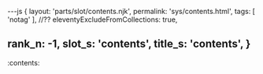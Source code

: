 ---js
{
  layout: 'parts/slot/contents.njk',
  permalink: 'sys/contents.html',
  tags: [ 'notag' ],
  //?? eleventyExcludeFromCollections: true,

  rank_n: -1,
  slot_s: 'contents',
  title_s: 'contents',
}
---
:contents:
